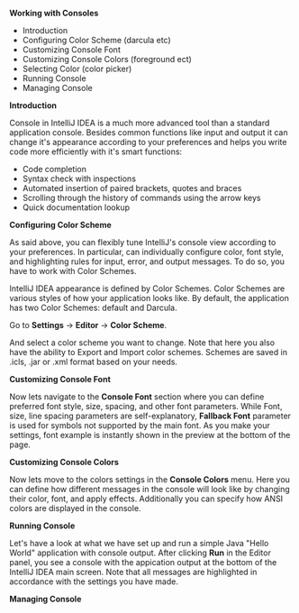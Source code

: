 **Working with Consoles**

 - Introduction
 - Configuring Color Scheme (darcula etc)
 - Customizing Console Font 
 - Customizing Console Colors (foreground ect)
 - Selecting Color (color picker)
 - Running Console
 - Managing Console
 
 **Introduction**

Console in IntelliJ IDEA is a much more advanced tool than a standard application console. Besides common functions like input and output it can change it's appearance according to your preferences and helps you write code more efficiently with it's smart functions:
    
 - Code completion 
 - Syntax check with inspections
 - Automated insertion of paired brackets, quotes and braces
 - Scrolling through the history of commands using the arrow keys 
 - Quick documentation lookup
 
 **Configuring Color Scheme**

As said above, you can flexibly tune IntelliJ's console view according to your preferences. In particular, can individually configure color, font style, and highlighting rules for input, error, and output messages.  To do so, you have to work with Color Schemes.

IntelliJ IDEA appearance is defined by Color Schemes. Color Schemes are various styles of how your application looks like. By default, the application has two Color Schemes: default and Darcula.

Go to **Settings** -> **Editor** -> **Color Scheme**.

And select a color scheme you want to change.  Note that here you also have the ability to Export and Import color schemes. Schemes are saved in .icls, .jar or .xml format based on your needs. 

**Customizing Console Font** 
 
Now lets navigate to the **Console Font** section where you can define preferred font style, size, spacing, and other font parameters. While Font, size, line spacing parameters are self-explanatory, **Fallback Font** parameter is used for symbols not supported by the main font. As you make your settings, font example is instantly shown in the preview at the bottom of the page.

**Customizing Console Colors** 

Now lets move to the colors settings in the **Console Colors** menu. Here you can define how different messages in the console will look like by changing their color, font, and apply effects. Additionally you can specify how ANSI colors are displayed in the console.

**Running Console**

Let's have a look at what we have set up and run a simple Java "Hello World" application with console output. After clicking **Run** in the Editor panel, you see a console with the appication output at the bottom of the IntelliJ IDEA main screen. Note that all messages are highlighted in accordance with the settings you have made.

**Managing Console**



